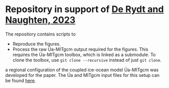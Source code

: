 # Repository in support of [De Rydt and Naughten, 2023](https://doi.org/10.5194/egusphere-2023-1587)

The repository contains scripts to
* Reproduce the figures.
* Process the raw Úa-MITgcm output required for the figures. This requires the Úa-MITgcm toolbox, which is linked as a submodule. To clone the toolbox, use `git clone --recursive` instead of just `git clone`.

a regional configuration of the coupled ice-ocean model Úa-MITgcm was developed for the paper. The Úa and MITgcm input files for this setup can be found [here](https://github.com/knaughten/UaMITgcm/tree/archer2/example/PTDC_999).


